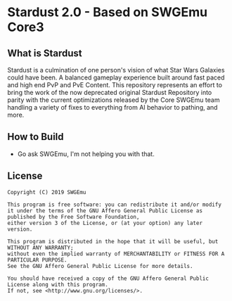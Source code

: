 # Stardust 2.0 -  Based on SWGEmu Core3

## What is Stardust

Stardust is a culmination of one person's vision of what Star Wars Galaxies could have been.   A balanced gameplay experience built around fast paced and high end PvP and PvE Content.     This repository represents an effort to bring the work of the now deprecated original Stardust Repository into parity with the current optimizations released by the Core SWGEmu team handling a variety of fixes to everything from AI behavior to pathing, and more. 

## How to Build

 *  Go ask SWGEmu,  I'm not helping you with that.

## License

    Copyright (C) 2019 SWGEmu

    This program is free software: you can redistribute it and/or modify
    it under the terms of the GNU Affero General Public License as published by the Free Software Foundation,
    either version 3 of the License, or (at your option) any later version.

    This program is distributed in the hope that it will be useful, but WITHOUT ANY WARRANTY;
    without even the implied warranty of MERCHANTABILITY or FITNESS FOR A PARTICULAR PURPOSE.
    See the GNU Affero General Public License for more details.

    You should have received a copy of the GNU Affero General Public License along with this program.
    If not, see <http://www.gnu.org/licenses/>.



